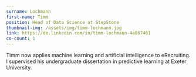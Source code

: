 ```yaml
---
surname: Lochmann
first-name: Timm
position: Head of Data Science at StepStone
thumbnail-img: /assets/img/timm-lochmann.jpg
link: https://de.linkedin.com/in/timm-lochmann-4a867461
co-count: 1
---
```


Timm now applies machine learning and artificial intelligence to eRecruiting. I supervised his undergraduate dissertation in predictive learning at Exeter University.

